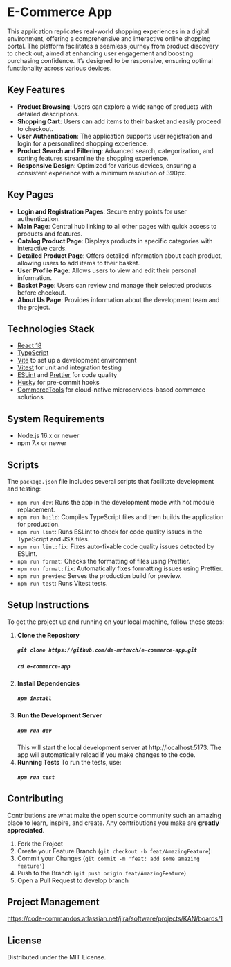 # E-Commerce App

This application replicates real-world shopping experiences in a digital environment, offering a comprehensive and interactive online shopping portal. The platform facilitates a seamless journey from product discovery to check out, aimed at enhancing user engagement and boosting purchasing confidence. It’s designed to be responsive, ensuring optimal functionality across various devices.

## Key Features

- **Product Browsing**: Users can explore a wide range of products with detailed descriptions.
- **Shopping Cart**: Users can add items to their basket and easily proceed to checkout.
- **User Authentication**: The application supports user registration and login for a personalized shopping experience.
- **Product Search and Filtering**: Advanced search, categorization, and sorting features streamline the shopping experience.
- **Responsive Design**: Optimized for various devices, ensuring a consistent experience with a minimum resolution of 390px.

## Key Pages

- **Login and Registration Pages**: Secure entry points for user authentication.
- **Main Page**: Central hub linking to all other pages with quick access to products and features.
- **Catalog Product Page**: Displays products in specific categories with interactive cards.
- **Detailed Product Page**: Offers detailed information about each product, allowing users to add items to their basket.
- **User Profile Page**: Allows users to view and edit their personal information.
- **Basket Page**: Users can review and manage their selected products before checkout.
- **About Us Page**: Provides information about the development team and the project.

## Technologies Stack

- [React 18](https://react.dev/)
- [TypeScript](https://www.typescriptlang.org/docs/)
- [Vite](https://vitejs.dev/guide/) to set up a development environment
- [Vitest](https://vitest.dev/guide/) for unit and integration testing
- [ESLint](https://eslint.org/docs/user-guide/getting-started) and [Prettier](https://prettier.io/docs/en/index.html) for code quality
- [Husky](https://typicode.github.io/husky/) for pre-commit hooks
- [CommerceTools](https://docs.commercetools.com/docs/) for cloud-native microservices-based commerce solutions

## System Requirements

- Node.js 16.x or newer
- npm 7.x or newer

## Scripts

The `package.json` file includes several scripts that facilitate development and testing:

- `npm run dev`: Runs the app in the development mode with hot module replacement.
- `npm run build`: Compiles TypeScript files and then builds the application for production.
- `npm run lint`: Runs ESLint to check for code quality issues in the TypeScript and JSX files.
- `npm run lint:fix`: Fixes auto-fixable code quality issues detected by ESLint.
- `npm run format`: Checks the formatting of files using Prettier.
- `npm run format:fix`: Automatically fixes formatting issues using Prettier.
- `npm run preview`: Serves the production build for preview.
- `npm run test`: Runs Vitest tests.

## Setup Instructions

To get the project up and running on your local machine, follow these steps:

1. **Clone the Repository**
   ##### `git clone https://github.com/dm-mrtnvch/e-commerce-app.git`
   ##### `cd e-commerce-app`
2. **Install Dependencies**
   ##### `npm install`   
3. **Run the Development Server**
   ##### `npm run dev`
   This will start the local development server at http://localhost:5173. 
   The app will automatically reload if you make changes to the code.
4. **Running Tests**
   To run the tests, use:
   ##### `npm run test`

## Contributing

Contributions are what make the open source community such an amazing place to learn, inspire, and create. 
Any contributions you make are **greatly appreciated**.

1. Fork the Project
2. Create your Feature Branch (`git checkout -b feat/AmazingFeature`)
3. Commit your Changes (`git commit -m 'feat: add some amazing feature'`)
4. Push to the Branch (`git push origin feat/AmazingFeature`)
5. Open a Pull Request to develop branch

## Project Management 
https://code-commandos.atlassian.net/jira/software/projects/KAN/boards/1

## License

Distributed under the MIT License.
